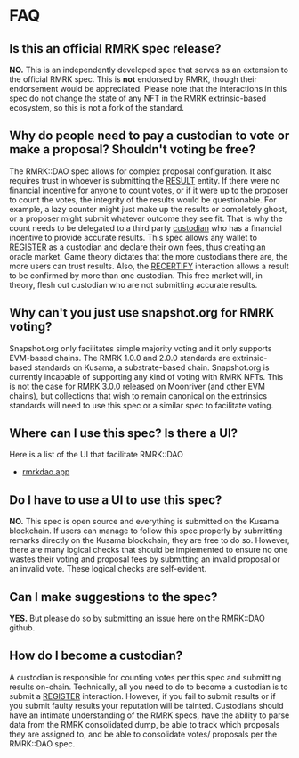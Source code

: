 # FAQ

## Is this an official RMRK spec release?

**NO.** This is an independently developed spec that serves as an extension to the official RMRK spec. This is **not** endorsed by RMRK, though their endorsement would
be appreciated. Please note that the interactions in this spec do not change the state of any NFT in the RMRK extrinsic-based ecosystem, so this is not a fork of the
standard.

## Why do people need to pay a custodian to vote or make a proposal? Shouldn't voting be free?

The RMRK::DAO spec allows for complex proposal configuration. It also requires trust in whoever is submitting the [RESULT](./entities/result.md) entity.
If there were no financial incentive for anyone to count votes, or if it were up to the proposer to count the votes, the integrity of the results would be questionable.
For example, a lazy counter might just make up the results or completely ghost, or a proposer might submit whatever outcome they see fit. That is why the count needs to be delegated to a
third party [custodian](./entities/custodian.md) who has a financial incentive to provide accurate results. This spec allows any wallet to [REGISTER](./interactions/REGISTER.md)
as a custodian and declare their own fees, thus creating an oracle market. Game theory dictates that the more custodians there are, the more users can trust results.
Also, the [RECERTIFY](./interactions/RECERTIFY.md) interaction allows a result to be confirmed by more than one custodian. This free market will, in theory, flesh out
custodian who are not submitting accurate results.

## Why can't you just use snapshot.org for RMRK voting?

Snapshot.org only facilitates simple majority voting and it only supports EVM-based chains. The RMRK 1.0.0 and 2.0.0 standards are extrinsic-based standards on Kusama,
a substrate-based chain. Snapshot.org is currently incapable of supporting any kind of voting with RMRK NFTs. This is not the case for RMRK 3.0.0 released on
Moonriver (and other EVM chains), but collections that wish to remain canonical on the extrinsics standards will need to use this spec or a similar spec to facilitate voting.

## Where can I use this spec? Is there a UI?

Here is a list of the UI that facilitate RMRK::DAO
- [rmrkdao.app](https://rmrkdao.app)

## Do I have to use a UI to use this spec?

**NO.** This spec is open source and everything is submitted on the Kusama blockchain. If users can manage to follow this spec properly by submitting remarks directly on the Kusama
blockchain, they are free to do so. However, there are many logical checks that should be implemented to ensure no one wastes their voting and proposal fees by
submitting an invalid proposal or an invalid vote. These logical checks are self-evident.

## Can I make suggestions to the spec?

**YES.** But please do so by submitting an issue here on the RMRK::DAO github.

## How do I become a custodian?

A custodian is responsible for counting votes per this spec and submitting results on-chain. Technically, all you need to do to become a custodian is to submit a [REGISTER](./interactions/REGISTER.md) interaction.
However, if you fail to submit results or if you submit faulty results your reputation will be tainted. Custodians should have an intimate understanding of the RMRK
specs, have the ability to parse data from the RMRK consolidated dump, be able to track which proposals they are assigned to, and be able to consolidate votes/ proposals per the RMRK::DAO spec.
